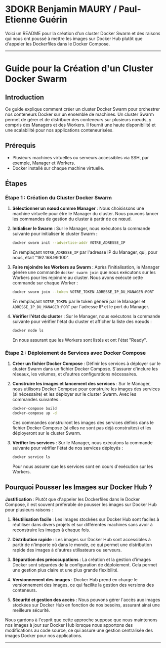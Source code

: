 # 3DOKR Benjamin MAURY / Paul-Etienne Guérin

Voici un README pour la création d'un cluster Docker Swarm et des raisons qui nous ont poussé à mettre les images sur Docker Hub plutôt que d'appeler les Dockerfiles dans le Docker Compose.

---

# Guide pour la Création d'un Cluster Docker Swarm

## Introduction

Ce guide explique comment créer un cluster Docker Swarm pour orchestrer nos conteneurs Docker sur un ensemble de machines. Un cluster Swarm permet de gérer et de distribuer des conteneurs sur plusieurs nœuds, y compris des Managers et des Workers. Il fournit une haute disponibilité et une scalabilité pour nos applications conteneurisées.

## Prérequis

- Plusieurs machines virtuelles ou serveurs accessibles via SSH, par exemple, Manager et Workers.
- Docker installé sur chaque machine virtuelle.

## Étapes

### Étape 1 : Création du Cluster Docker Swarm

1. **Sélectionner un nœud comme Manager** : Nous choisissons une machine virtuelle pour être le Manager du cluster. Nous pouvons lancer les commandes de gestion du cluster à partir de ce nœud.

2. **Initialiser le Swarm** : Sur le Manager, nous exécutons la commande suivante pour initialiser le cluster Swarm :

   ```bash
   docker swarm init --advertise-addr VOTRE_ADRESSE_IP
   ```

   En remplaçant `VOTRE_ADRESSE_IP` par l'adresse IP du Manager, qui, pour nous, était "192.168.99.100".

3. **Faire rejoindre les Workers au Swarm** : Après l'initialisation, le Manager génère une commande `docker swarm join` que nous exécutons sur les Workers pour les rejoindre au cluster. Nous avons exécuté cette commande sur chaque Worker :

   ```bash
   docker swarm join --token VOTRE_TOKEN ADRESSE_IP_DU_MANAGER:PORT
   ```

   En remplaçant `VOTRE_TOKEN` par le token généré par le Manager et `ADRESSE_IP_DU_MANAGER:PORT` par l'adresse IP et le port du Manager.

4. **Vérifier l'état du cluster** : Sur le Manager, nous exécutons la commande suivante pour vérifier l'état du cluster et afficher la liste des nœuds :

   ```bash
   docker node ls
   ```

   En nous assurant que les Workers sont listés et ont l'état "Ready".

### Étape 2 : Déploiement de Services avec Docker Compose

1. **Créer un fichier Docker Compose** : Définir les services à déployer sur le cluster Swarm dans un fichier Docker Compose. S'assurer d'inclure les réseaux, les volumes, et d'autres configurations nécessaires.

2. **Construire les images et lancement des services** : Sur le Manager, nous utilisons Docker Compose pour construire les images des services (si nécessaire) et les déployer sur le cluster Swarm. Avec les commandes suivantes :

   ```bash
   docker-compose build
   docker-compose up -d
   ```

   Ces commandes construiront les images des services définis dans le fichier Docker Compose (si elles ne sont pas déjà construites) et les déployeront sur le cluster Swarm.

3. **Vérifier les services** : Sur le Manager, nous exécutons la commande suivante pour vérifier l'état de nos services déployés :

   ```bash
   docker service ls
   ```

   Pour nous assurer que les services sont en cours d'exécution sur les Workers.

## Pourquoi Pousser les Images sur Docker Hub ?

**Justification** : Plutôt que d'appeler les Dockerfiles dans le Docker Compose, il est souvent préférable de pousser les images sur Docker Hub pour plusieurs raisons :

1. **Réutilisation facile** : Les images stockées sur Docker Hub sont faciles à réutiliser dans divers projets et sur différentes machines sans avoir à reconstruire les images à chaque fois.

2. **Distribution rapide** : Les images sur Docker Hub sont accessibles à partir de n'importe où dans le monde, ce qui permet une distribution rapide des images à d'autres utilisateurs ou serveurs.

3. **Séparation des préoccupations** : La création et la gestion d'images Docker sont séparées de la configuration de déploiement. Cela permet une gestion plus claire et une plus grande flexibilité.

4. **Versionnement des images** : Docker Hub prend en charge le versionnement des images, ce qui facilite la gestion des versions des conteneurs.

5. **Sécurité et gestion des accès** : Nous pouvons gérer l'accès aux images stockées sur Docker Hub en fonction de nos besoins, assurant ainsi une meilleure sécurité.

Nous gardons à l'esprit que cette approche suppose que nous maintenons nos images à jour sur Docker Hub lorsque nous apportons des modifications au code source, ce qui assure une gestion centralisée des images Docker pour nos applications.

---